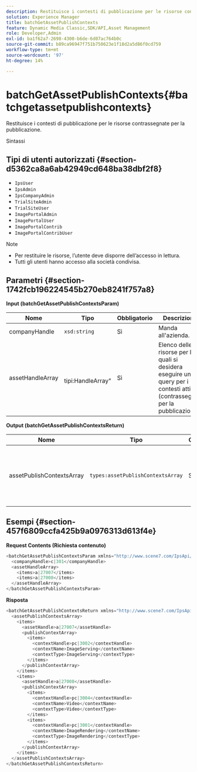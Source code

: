 ```yaml
---
description: Restituisce i contesti di pubblicazione per le risorse contrassegnate per la pubblicazione.
solution: Experience Manager
title: batchGetAssetPublishContexts
feature: Dynamic Media Classic,SDK/API,Asset Management
role: Developer,Admin
exl-id: ba1f62a7-2698-4300-b6de-6d07ac764b0c
source-git-commit: b89ca96947f751b750623e1f18d2a5d86f0cd759
workflow-type: tm+mt
source-wordcount: '97'
ht-degree: 14%

---
```


# batchGetAssetPublishContexts{#batchgetassetpublishcontexts}

Restituisce i contesti di pubblicazione per le risorse contrassegnate per la pubblicazione.

Sintassi

## Tipi di utenti autorizzati {#section-d5362ca8a6ab42949cd648ba38dbf2f8}

* `IpsUser`
* `IpsAdmin`
* `IpsCompanyAdmin`
* `TrialSiteAdmin`
* `TrialSiteUser`
* `ImagePortalAdmin`
* `ImagePortalUser`
* `ImagePortalContrib`
* `ImagePortalContribUser`

>[!NOTE]
>
>* Per restituire le risorse, l’utente deve disporre dell’accesso in lettura.
>* Tutti gli utenti hanno accesso alla società condivisa.
>


## Parametri {#section-1742fcb196224545b270eb8241f757a8}

**Input (batchGetAssetPublishContextsParam)**

| Nome | Tipo | Obbligatorio | Descrizione |
|---|---|---|---|
| companyHandle | `xsd:string` | Sì | Manda all&#39;azienda. |
| assetHandleArray | ` `tipi:HandleArray&quot; | Sì | Elenco delle risorse per le quali si desidera eseguire una query per i contesti attivi (contrassegnati per la pubblicazione). |

**Output (batchGetAssetPublishContextsReturn)**

| Nome | Tipo | Obbligatorio | Descrizione |
|---|---|---|---|
| assetPublishContextsArray | `types:assetPublishContextsArray` | Sì | Matrice di contesti di pubblicazione in cui ogni risorsa è contrassegnata per la pubblicazione. |

## Esempi {#section-457f6809ccfa425b9a0976313d613f4e}

**Request Contents (Richiesta contenuto)**

```java {.line-numbers}
<batchGetAssetPublishContextsParam xmlns="http://www.scene7.com/IpsApi/xsd/2011-11-04">
  <companyHandle>c|301</companyHandle>
  <assetHandleArray>
    <items>a|27007</items>
    <items>a|27008</items>
  </assetHandleArray>
</batchGetAssetPublishContextsParam>
```

**Risposta**

```java {.line-numbers}
<batchGetAssetPublishContextsReturn xmlns="http://www.scene7.com/IpsApi/xsd/2011-11-04">
  <assetPublishContextsArray>
    <items>
      <assetHandle>a|27007</assetHandle>
      <publishContextArray>
        <items>
          <contextHandle>pc|3002</contextHandle>
          <contextName>ImageServing</contextName>
          <contextType>ImageServing</contextType>
        </items>
      </publishContextArray>
    </items>
    <items>
      <assetHandle>a|27008</assetHandle>
      <publishContextArray>
        <items>
          <contextHandle>pc|3004</contextHandle>
          <contextName>Video</contextName>
          <contextType>Video</contextType>
        </items>
        <items>
          <contextHandle>pc|3001</contextHandle>
          <contextName>ImageRendering</contextName>
          <contextType>ImageRendering</contextType>
        </items>
      </publishContextArray>
    </items>
  </assetPublishContextsArray>
</batchGetAssetPublishContextsReturn>
```
